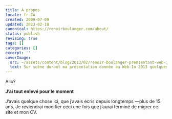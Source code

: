 ```yaml
---
title: À propos
locale: fr-CA
created: 2009-07-09
updated: 2023-02-18
canonical: https://renoirboulanger.com/about/
status: publish
revising: true
tags: []
categories: []
excerpt: ''
coverImage:
  src: ~/assets/content/blog/2013/02/renoir-boulanger-prensentant-web-in-2013-150x150.jpg
  text: Sur scène durant ma présentation donnée au Web-In 2013 quelques mois avant le WAQ
---
```



<app-image figcaption=" " src="~/assets/content/blog/2013/02/renoir-boulanger-prensentant-web-in-2013-150x150.jpg">

Allo?

</app-image>

<rb-notice-box variant="warn" class="my-5">
  <strong slot="header">J’ai tout enlevé pour le moment</strong>

J’avais quelque chose ici, que j’avais écris depuis longtemps —plus de 15 ans.
Je reviendrai modifier ceci une fois que j’aurai terminé de migrer ce site et mon CV.

</rb-notice-box>



<!--
## VERSION COURTE

[<img class="pull-right alignnone size-medium wp-image-4933" alt="Sur scène durant ma présentation donnée au Web-In 2013 quelques mois avant le WAQ" src="/wp-content/uploads/2013/02/renoir-boulanger-prensentant-web-in-2013-e1364610846261-239x300.jpg" width="239" height="300" />][1]Renoir Boulanger est un intégrateur web passionné des standards du web et un programmeur analyste. Il développe des sites et des applications Web en PHP depuis plus de dix ans. 

Son expérience passe notamment, par la [gestion de serveurs][2], et le [développement de sites web][3] qu'il a fait pour [plusieurs agences de communications au Québec][4]. 

Il a aussi créé des librairies d’intégration pour des applications web, et a participé au développement de plusieurs applications web spécialisées dont certaines ont été déployées chez des clients de grand nom, dont Ericsson, Téléfilm Canada, l’Union des Artistes.
      
      
      
      
----

## VERSION «PERSONNELLE»

J'ai 33 ans, j’ai une passion pour mon métier, j'ai du plaisir à m'appliquer à celui-ci, je suis heureux des choix que j'ai faits dans ma vie et je ne vois qu'un futur brillant et ça m'encourage.

### MON «TRUC»

Le Ouaibe! (sic) J'ai commencé en 1998 et je n'ai jamais arrêté. J'ai eu la chance d'avoir un coach durant ma vingtaine qui m'a appris comment utiliser vim, compiler le noyau Linux. Je n'ai jamais vraiment utilisé Windows, pour moi le terminal est là pour tout!
 

### MON IMPLICATION DANS LE PASSÉ

J'ai un passé très impliqué dans le monde paramilitaire et militaire. 

J'ai commencé mon adolescence dans les *Cadets Royaux de l'Armée Canadienne* ([wikipedia][5]) dans le *2449 de Rock-Forest (une unité de Cadets située à Sherbrooke)*. J'y ai passé tout le reste de mon adolescence.


Après les cadets, j'avais choisi la carrière de militaire. Je m'étais donc enrôlé dans la force de Réserve des **Forces armées canadiennes** dans le 714e escadron des communications de Sherbrooke. J'y suis resté pendant 3 ans environ. Bien que parfois je regrette ce choix, j'ai démissionné pour des raisons idéologiques.

Après mon expérience de Militaire, je suis retourné comme instructeur civil a mon ancienne unité pour un an ou deux. Voir l'autre côté, d'être instructeur-civil, plutôt que cadet m'a donné une autre piqure. Celle de partager ce que j'ai appris dans les Forces et les cadets et le montrer a d'autres jeunes.

Vers 2004, j'ai découvert le *[Scoutisme][6] *avec Les *Scouts du Canada* ([*wikipedia*][7]). J'ai animé avec des enfants de 8-9 ans (Méthodologie *Castors*) et 9-11 ans (Méthodologie *Louveteau ([wikipedia][8])*). 

Entre 2007 et 2010 j'ai été [chef d'unité][9]. Je partageais mon expérience et dirigeait d'autres adultes dans cette aventure. Mes responsabilités en tant que chef d'unité étaient notamment de m'assurer que les jeunes profitaient d'un agenda autant éducatif qu'amusant.

### AUJOURD'HUI

Depuis 2010, j'ai quitté le bénévolat et j'ai décidé d'investir dans mes propres capacités. Je passe donc mon temps libre à étudier pour un certificat à l'Université, sur une contribution que je désire apporter a un logiciel libre, ou encore je pratique quelques concepts de programmation dans un «sandbox».


### AUSSI

Vous pouvez consulter ma section [Projets][10] où j'y publie quelques programmes et articles que j'ai écrit sur des sujets qui me tienent a coeur. Puis, finalement, j'ai aussi publié une section [Ligne éditoriale][11] qui énnonce mon code de conduite vis à vis ce que j'écris.

 [11]: /ligne-editoriale/
 [10]: /projets/
 [1]: /wp-content/uploads/2013/02/renoir-boulanger-prensentant-web-in-2013-e1364610846261.jpg
 [2]: /blog/tag/linux/ "Linux"
 [3]: /blog/tag/html/
 [4]: /blog/category/portfolio/ "Voir Portofolio"
 [5]: http://fr.wikipedia.org/wiki/Cadets_royaux_de_l%27arm%C3%A9e_canadienne
 [6]: /blog/category/scouts/
 [7]: http://fr.wikipedia.org/wiki/Scouts_Canada
 [8]: http://fr.wikipedia.org/wiki/Louvetisme
 [9]: /blog/2009/09/appel-a-l%e2%80%99aide-pour-animer-avec-jeunes-9-11-ans/
-->